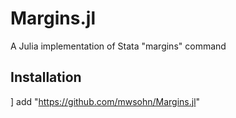 # Margins.jl
A Julia implementation of Stata "margins" command

## Installation

] add "https://github.com/mwsohn/Margins.jl"

## 
